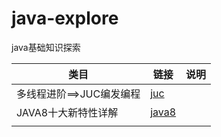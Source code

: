 # java-explore
java基础知识探索



| 类目 | 链接         | 说明 |
| ---- | ------------ | ---- |
| 多线程进阶==>JUC编发编程  | [juc](./juc) |      |
| JAVA8十大新特性详解 | [java8](./java8) |      |
|      |              |      |

